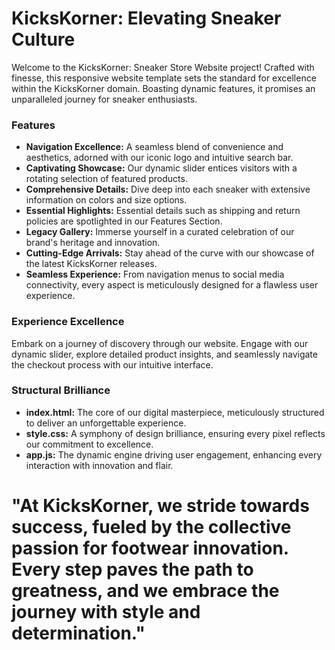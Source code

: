 # KicksKorner: Elevating Sneaker Culture

Welcome to the KicksKorner: Sneaker Store Website project! Crafted with finesse, this responsive website template sets the standard for excellence within the KicksKorner domain. Boasting dynamic features, it promises an unparalleled journey for sneaker enthusiasts.

### Features
- **Navigation Excellence:** A seamless blend of convenience and aesthetics, adorned with our iconic logo and intuitive search bar.
- **Captivating Showcase:** Our dynamic slider entices visitors with a rotating selection of featured products.
- **Comprehensive Details:** Dive deep into each sneaker with extensive information on colors and size options.
- **Essential Highlights:** Essential details such as shipping and return policies are spotlighted in our Features Section.
- **Legacy Gallery:** Immerse yourself in a curated celebration of our brand's heritage and innovation.
- **Cutting-Edge Arrivals:** Stay ahead of the curve with our showcase of the latest KicksKorner releases.
- **Seamless Experience:** From navigation menus to social media connectivity, every aspect is meticulously designed for a flawless user experience.

### Experience Excellence
Embark on a journey of discovery through our website. Engage with our dynamic slider, explore detailed product insights, and seamlessly navigate the checkout process with our intuitive interface.

### Structural Brilliance
- **index.html:** The core of our digital masterpiece, meticulously structured to deliver an unforgettable experience.
- **style.css:** A symphony of design brilliance, ensuring every pixel reflects our commitment to excellence.
- **app.js:** The dynamic engine driving user engagement, enhancing every interaction with innovation and flair.

# "At KicksKorner, we stride towards success, fueled by the collective passion for footwear innovation. Every step paves the path to greatness, and we embrace the journey with style and determination."


